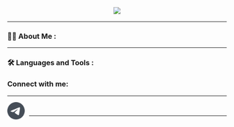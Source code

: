 
<div id="header" align="center">
  <img src="https://media.giphy.com/media/CuuSHzuc0O166MRfjt/giphy.gif" width="300"/>
</div>

___

### :man_technologist: About Me :
  

___


### :hammer_and_wrench: Languages and Tools :

  
### Connect with me:
___
[<img align="left" alt="Telegram" width="40px" src="./imgs/telegram.svg" style="padding-right:10px;" />](https://t.me/ZhuraTo)
&nbsp;&nbsp;

  
___


<!--
**ZhuraTown/ZhuraTown** is a ✨ _special_ ✨ repository because its `README.md` (this file) appears on your GitHub profile.



Here are some ideas to get you started:

- 🔭 I’m currently working on ...
- 🌱 I’m currently learning ...
- 👯 I’m looking to collaborate on ...
- 🤔 I’m looking for help with ...
- 💬 Ask me about ...
- 📫 How to reach me: ...
- 😄 Pronouns: ...
- ⚡ Fun fact: ...
-->
